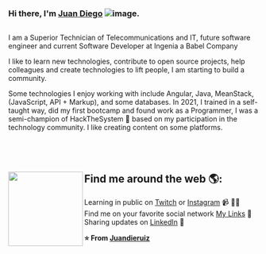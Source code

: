 ### Hi there, I'm [Juan Diego](https://allmylinks.com/juandieruiz)  ![image](https://user-images.githubusercontent.com/77864382/146993182-0b1dc1a6-7b2f-4e53-bd23-7d83933752a1.png).

![]()

I am a Superior Technician of Telecommunications and IT,
future software engineer and current Software Developer at Ingenia a Babel Company

I like to learn new technologies, contribute to open source projects, help colleagues and create technologies to lift people, I am starting to build a community.

Some technologies I enjoy working with include Angular, Java, MeanStack, (JavaScript, API + Markup), and some databases.
In 2021, I trained in a self-taught way, did my first bootcamp and found work as a Programmer, I was a semi-champion of HackTheSystem 🌟 based on my participation in the technology community. I like creating content on some platforms.
<br><br><br><br>

## Find me around the web 🌎: <a href="https://github.com/Juandieruiz"><img align="left" width="150" height="150" src="https://user-images.githubusercontent.com/77864382/146990557-26de07f2-0886-42da-8ed5-5a44634ad906.jpg"></a>
 Learning in public on <a href="https://www.twitch.tv/juandieruiz">Twitch</a> or <a href="https://www.instagram.com/juandieruiz/">Instagram</a> 📹 ✍🏾 <br>
 Find me on your favorite social network <a href="https://allmylinks.com/juandieruiz"> My Links</a> 🏓 <br>
 Sharing updates on <a href="https://www.linkedin.com/in/juandieruiz/">LinkedIn</a> 💼<br>

**⭐️ From [Juandieruiz](https://github.com/juandieruiz)**
<!--
**Juandieruiz/Juandieruiz** is a ✨ _special_ ✨ repository because its `README.md` (this file) appears on your GitHub profile.

Here are some ideas to get you started:

- 🔭 I’m currently working on ...
- 🌱 I’m currently learning ...
- 👯 I’m looking to collaborate on ...
- 🤔 I’m looking for help with ...
- 💬 Ask me about ...
- 📫 How to reach me: ...
- 😄 Pronouns: ...
- ⚡ Fun fact: ...
-->

